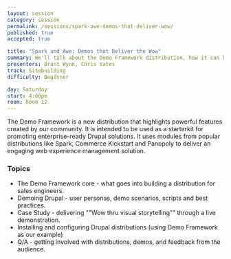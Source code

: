 ```yaml
---
layout: session
category: session
permalink: /sessions/spark-awe-demos-that-deliver-wow/
published: true
accepted: true

title: "Spark and Awe: Demos that Deliver the Wow"
summary: We'll talk about the Demo Framework distribution, how it can be leveraged to engage customers and teach best practices for demoing Drupal to the enterprise.
presenters: Brant Wynn, Chris Yates
track: Sitebuilding
difficulty: Beginner

day: Saturday
start: 4:00pm
room: Room 12
---
```


The Demo Framework is a new distribution that highlights powerful features created by our community. It is intended to be used as a starterkit for promoting enterprise-ready Drupal solutions. It uses modules from popular distributions like Spark, Commerce Kickstart and Panopoly to deliver an engaging web experience management solution.

### Topics

- The Demo Framework core - what goes into building a distribution for sales engineers.
- Demoing Drupal - user personas, demo scenarios, scripts and best practices.
- Case Study - delivering ""Wow thru visual storytelling"" through a live demonstration.
- Installing and configuring Drupal distributions (using Demo Framework as our example)
- Q/A - getting involved with distributions, demos, and feedback from the audience.
